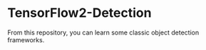 # TensorFlow2-Detection
From this repository, you can learn some classic object detection frameworks. 
